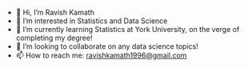 - 👋 Hi, I’m Ravish Kamath
- 👀 I’m interested in Statistics and Data Science 
- 🌱 I’m currently learning Statistics at York University, on the verge of completing my degree!
- 💞️ I’m looking to collaborate on any data science topics!
- 📫 How to reach me: ravishkamath1996@gmail.com

<!---
RavishKamathStats/RavishKamathStats is a ✨ special ✨ repository because its `README.md` (this file) appears on your GitHub profile.
You can click the Preview link to take a look at your changes.
--->
